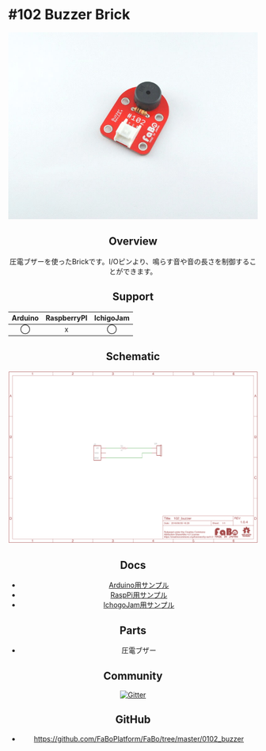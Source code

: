 # #102 Buzzer Brick

<center>

![](./img/102_buzzer.jpg)

<!--COLORME-->

## Overview
圧電ブザーを使ったBrickです。I/Oピンより、鳴らす音や音の長さを制御することができます。

## Support
|Arduino|RaspberryPI|IchigoJam|
|:--:|:--:|:--:|
|◯|x|◯|

## Schematic
![](./img/102_buzzer_sch.png)

## Docs

* [Arduino用サンプル](http://docs.fabo.io/fabo/arduino/brick_analog/102_brick_analog_buzzar.html)
* [RaspPi用サンプル](http://docs.fabo.io/fabo/rasppi/brick_analog/102_brick_analog_buzzar.html)
* [IchogoJam用サンプル](http://docs.fabo.io/fabo/ichigojam/brick_analog/102_brick_analog_buzzar.html)

## Parts
- 圧電ブザー

## Community
<a href="https://gitter.im/FaBoPlatform/Lobby" target="_blank"><img src="https://badges.gitter.im/gitterHQ/developers.svg" alt="Gitter"></a>

## GitHub
- https://github.com/FaBoPlatform/FaBo/tree/master/0102_buzzer
